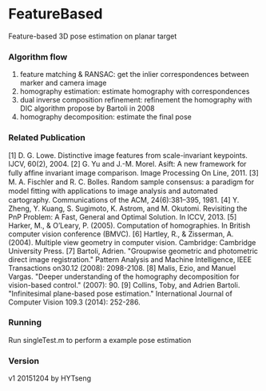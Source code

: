 # FeatureBased
Feature-based 3D pose estimation on planar target

### Algorithm flow
1. feature matching & RANSAC: get the inlier correspondences between marker and camera image
2. homography estimation: estimate homography with correspondences
3. dual inverse composition refinement: refinement the homography with DIC algorithm propose by Bartoli in 2008
4. homography decomposition: estimate the final pose

### Related Publication
[1] D. G. Lowe. Distinctive image features from scale-invariant keypoints. IJCV, 60(2), 2004.
[2] G. Yu and J.-M. Morel. Asift: A new framework for fully afﬁne invariant image comparison. Image Processing On Line, 2011.
[3] M. A. Fischler and R. C. Bolles. Random sample consensus: a paradigm for model ﬁtting with applications to image analysis and automated cartography. Communications of the ACM, 24(6):381–395, 1981.
[4] Y. Zheng, Y. Kuang, S. Sugimoto, K. Astrom, and M. Okutomi. Revisiting the PnP Problem: A Fast, General and Optimal Solution. In ICCV, 2013.
[5] Harker, M., & O’Leary, P. (2005). Computation of homographies. In British computer vision conference (BMVC).
[6] Hartley, R., & Zisserman, A. (2004). Multiple view geometry in computer vision. Cambridge: Cambridge University Press.
[7] Bartoli, Adrien. "Groupwise geometric and photometric direct image registration." Pattern Analysis and Machine Intelligence, IEEE Transactions on30.12 (2008): 2098-2108.
[8] Malis, Ezio, and Manuel Vargas. "Deeper understanding of the homography decomposition for vision-based control." (2007): 90.
[9] Collins, Toby, and Adrien Bartoli. "Infinitesimal plane-based pose estimation." International Journal of Computer Vision 109.3 (2014): 252-286.

### Running
Run singleTest.m to perform a example pose estimation

### Version
v1 20151204 by HYTseng